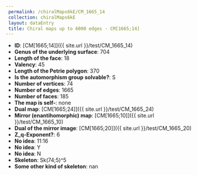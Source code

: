```yaml
--- 
 permalink: /chiralMaps6kE/CM_1665_14 
 collection: chiralMaps6kE
 layout: dataEntry
 title: Chiral maps up to 6000 edges - CM[1665;14]
---
```


- **ID**: [CM[1665;14]]({{ site.url }}/test/CM_1665_14)
- **Genus of the underlying surface**: 704
- **Length of the face**: 18
- **Valency**: 45
- **Length of the Petrie polygon**: 370
- **Is the automorphism group solvable?**: S
- **Number of vertices**: 74
- **Number of edges**: 1665
- **Number of faces**: 185
- **The map is self-**: none
- **Dual map**: [CM[1665;24]]({{ site.url }}/test/CM_1665_24)
- **Mirror (enantihomorphic) map**: [CM[1665;10]]({{ site.url }}/test/CM_1665_10)
- **Dual of the mirror image**: [CM[1665;20]]({{ site.url }}/test/CM_1665_20)
- **Z_q-Exponent?**: 6
- **No idea**:  11:16
- **No idea**: Y
- **No idea**: N
- **Skeleton**: Sk(74;5)^5
- **Some other kind of skeleton**: nan
